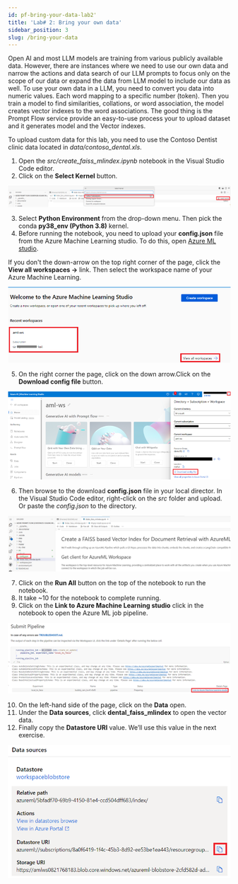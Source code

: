 ```yaml
---
id: pf-bring-your-data-lab2'
title: 'Lab# 2: Bring your own data'
sidebar_position: 3
slug: /bring-your-data
---
```


Open AI and most LLM models are training from various publicly available data.  However, there are instances where we need to use our own data and narrow the actions and data search of our LLM prompts to focus only on the scope of our data or expand the data from LLM model to include our data as well.  To use your own data in a LLM, you need to convert you data into numeric values.  Each word mapping to a specific number (token).  Then you train a model to find similarities, collations, or word association, the model creates vector indexes to the word associations.   The good thing is the Prompt Flow service provide an easy-to-use process your to upload dataset and it generates model and the Vector indexes.

To upload custom data for this lab, you need to use the Contoso Dentist clinic data located in *data/contoso_dental.xls*.

1.	Open the *src/create_faiss_mlindex.ipynb* notebook in the Visual Studio Code editor.
2.	Click on the **Select Kernel** button.

![](/img/tutorial/kernel-select.png)

3.	Select **Python Environment** from the drop-down menu.  Then pick the conda **py38_env (Python 3.8)** kernel.
4. Before running the notebook, you need to upload your **config.json** file from the Azure Machine Learning studio. To do this, open [Azure ML studio](https://ml.azure.com/).

If you don't the down-arrow on the top right corner of the page, click the **View all workspaces ->** link.  Then select the workspace name of your Azure Machine Learning.

![](/img/tutorial/00-viewall-aml-wkspace.png)

5. On the right corner the page, click on the down arrow.Click on the **Download config file** button.  

![](/img/tutorial/download-config-json.png)

6. Then browse to the download **config.json** file in your local director.  In the Visual Studio Code editor, right-click on the *src* folder and upload.  Or paste the *config.json* to the directory.

![](/img/tutorial/config-upload-src.png)

7. Click on the **Run All** button on the top of the notebook to run the notebook.
8. It take ~10 for the notebook to complete running.
9. Click on the **Link to Azure Machine Learning studio** click in the notebook to open the Azure ML job pipeline.

![](/img/tutorial/pipeline-vector-index.png)

10. On the left-hand side of the page, click on the **Data** open.
12. Under the **Data sources**, click **dental_faiss_mlindex** to open the vector data.
13. Finally copy the **Datastore URI** value.  We’ll use this value in the next exercise.

![](/img/tutorial/datastore-url.png)
